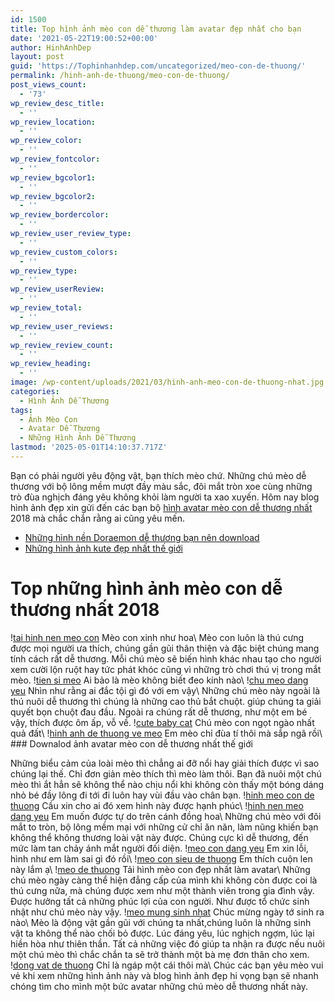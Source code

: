 ```yaml
---
id: 1500
title: Top hình ảnh mèo con dễ thương làm avatar đẹp nhất cho bạn
date: '2021-05-22T19:00:52+00:00'
author: HinhAnhDep
layout: post
guid: 'https://Tophinhanhdep.com/uncategorized/meo-con-de-thuong/'
permalink: /hinh-anh-de-thuong/meo-con-de-thuong/
post_views_count:
  - '73'
wp_review_desc_title:
  - ''
wp_review_location:
  - ''
wp_review_color:
  - ''
wp_review_fontcolor:
  - ''
wp_review_bgcolor1:
  - ''
wp_review_bgcolor2:
  - ''
wp_review_bordercolor:
  - ''
wp_review_user_review_type:
  - ''
wp_review_custom_colors:
  - ''
wp_review_type:
  - ''
wp_review_userReview:
  - ''
wp_review_total:
  - ''
wp_review_user_reviews:
  - ''
wp_review_review_count:
  - ''
wp_review_heading:
  - ''
image: /wp-content/uploads/2021/03/hinh-anh-meo-con-de-thuong-nhat.jpg
categories:
  - Hình Ảnh Dễ Thương
tags:
  - Ảnh Mèo Con
  - Avatar Dễ Thương
  - Những Hình Ảnh Dễ Thương
lastmod: '2025-05-01T14:10:37.717Z'
---
```

Bạn có phải người yêu động vật, bạn thích mèo chứ. Những chú mèo dễ thương với bộ lông mềm mượt đầy màu sắc, đôi mắt tròn xoe cùng những trò đùa nghịch đáng yêu không khỏi làm người ta xao xuyến. Hôm nay blog hình ảnh đẹp xin gửi đến các bạn bộ [hình avatar mèo con dễ thương nhất](https://tophinhanhdep.com/hinh-anh-de-thuong/meo-con-de-thuong/) 2018 mà chắc chắn rằng ai cũng yêu mến.

- [Những hình nền Doraemon dễ thương bạn nên download](https://tophinhanhdep.com/hinh-nen-dep/hinh-nen-doraemon/)
- [Những hình ảnh kute đẹp nhất thế giới](https://tophinhanhdep.com/hinh-anh-de-thuong/hinh-anh-dep-de-thuong/)

# Top những hình ảnh mèo con dễ thương nhất 2018

\![tai hinh nen meo con](https://tophinhanhdep.com/wp-content/uploads/2021/03/tai-hinh-nen-meo-con.jpg) Mèo con xinh như hoa\ Mèo con luôn là thú cưng được mọi người ưa thích, chúng gần gũi thân thiện và đặc biệt chúng mang tính cách rất dễ thương. Mỗi chú mèo sẽ biến hình khác nhau tạo cho người xem cười lộn ruột hay tức phát khóc cũng vì những trò chơi thú vị trong mắt mèo. \![tien si meo](https://tophinhanhdep.com/wp-content/uploads/2021/03/tien-si-meo.jpg) Ai bảo là mèo không biết đeo kính nào\ \![chu meo dang yeu](https://tophinhanhdep.com/wp-content/uploads/2021/03/chu-meo-dang-yeu.jpg) Nhìn như rằng ai đắc tội gì đó với em vậy\ Những chú mèo này ngoài là thú nuôi dễ thương thì chúng là những cao thủ bắt chuột. giúp chúng ta giải quyết bọn chuột đau đầu. Ngoài ra chúng rất dễ thương, như một em bé vậy, thích được ôm ấp, vỗ về. \![cute baby cat](https://tophinhanhdep.com/wp-content/uploads/2021/03/cute-baby-cat.jpg) Chú mèo con ngọt ngào nhất quả đất\ \![hinh anh de thuong ve meo](https://tophinhanhdep.com/wp-content/uploads/2021/03/hinh-anh-de-thuong-ve-meo.jpg) Em mèo chỉ đùa tí thôi mà sắp ngã rồi\ ### Downalod ảnh avatar mèo con dễ thương nhất thế giới

Những biểu cảm của loài mèo thì chẳng ai đỡ nổi hay giải thích được vì sao chúng lại thế. Chỉ đơn giản mèo thích thì mèo làm thôi. Bạn đã nuôi một chú mèo thì ắt hẳn sẽ không thể nào chịu nổi khi không còn thấy một bóng dáng nhỏ bé đầy lông đi tới đi luôn hay vùi đầu vào chân bạn. \![hinh meo con de thuong](https://tophinhanhdep.com/wp-content/uploads/2021/03/hinh-meo-con-de-thuong.jpg) Cầu xin cho ai đó xem hình này được hạnh phúc\ \![hinh nen meo dang yeu](https://tophinhanhdep.com/wp-content/uploads/2021/03/hinh-nen-meo-dang-yeu.jpg) Em muốn được tự do trên cánh đồng hoa\ Những chú mèo với đôi mắt to tròn, bộ lông mềm mại với những cử chỉ ăn năn, làm nũng khiến bạn không thể không thương loài vật này được. Chúng cực kì dễ thương, đến mức làm tan chảy ánh mắt người đối diện. \![meo con dang yeu](https://tophinhanhdep.com/wp-content/uploads/2021/03/meo-con-dang-yeu.jpg) Em xin lỗi, hình như em làm sai gì đó rồi\ \![meo con sieu de thuong](https://tophinhanhdep.com/wp-content/uploads/2021/03/meo-con-sieu-de-thuong.jpg) Em thích cuộn len này lắm ạ\ \![meo de thuong](https://tophinhanhdep.com/wp-content/uploads/2021/03/meo-de-thuong.jpg) Tải hình mèo con đẹp nhất làm avatar\ Những chú mèo ngày càng thể hiện đẳng cấp của mình khi không còn được coi là thú cưng nữa, mà chúng được xem như một thành viên trong gia đình vậy. Được hưởng tất cả những phúc lợi của con người. Như được tổ chức sinh nhật như chú mèo này vậy. \![meo mung sinh nhat](https://tophinhanhdep.com/wp-content/uploads/2021/03/meo-mung-sinh-nhat.jpg) Chúc mừng ngày tớ sinh ra nào\ Mèo là động vật gần gũi với chúng ta nhất,chúng luôn là những sinh vật ta không thể nào chối bỏ được. Lúc đáng yêu, lúc nghịch ngợm, lúc lại hiền hòa như thiên thần. Tất cả những việc đó giúp ta nhận ra được nếu nuôi một chú mèo thì chắc chắn ta sẽ trở thành một bà mẹ đơn thân cho xem. \![dong vat de thuong](https://tophinhanhdep.com/wp-content/uploads/2021/03/dong-vat-de-thuong.jpg) Chỉ là ngáp một cái thôi mà\ Chúc các bạn yêu mèo vui vẻ khi xem những hình ảnh này và blog hình ảnh đẹp hi vọng bạn sẽ nhanh chóng tìm cho mình một bức avatar những chú mèo dễ thương nhất này.
